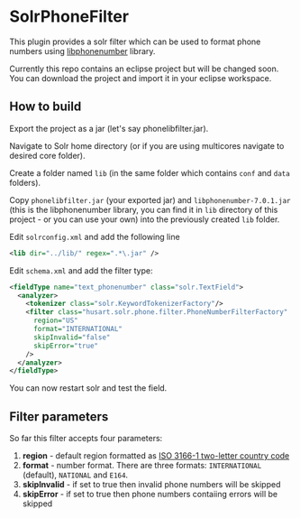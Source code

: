 SolrPhoneFilter
===============

This plugin provides a solr filter which can be used to format phone numbers using [libphonenumber](http://code.google.com/p/libphonenumber/) library.

Currently this repo contains an eclipse project but will be changed soon. You can download the project and import it in your eclipse workspace.

## How to build

Export the project as a jar (let's say phonelibfilter.jar).

Navigate to Solr home directory (or if you are using multicores navigate to desired core folder).

Create a folder named `lib` (in the same folder which contains `conf` and `data` folders).

Copy `phonelibfilter.jar` (your exported jar) and `libphonenumber-7.0.1.jar` (this is the libphonenumber library, you can find it in `lib` directory of this project - or you can use your own) into the previously created `lib` folder.

Edit `solrconfig.xml` and add the following line

```xml
<lib dir="../lib/" regex=".*\.jar" />
```

Edit `schema.xml` and add the filter type:

```xml
<fieldType name="text_phonenumber" class="solr.TextField">
  <analyzer>
    <tokenizer class="solr.KeywordTokenizerFactory"/>
    <filter class="husart.solr.phone.filter.PhoneNumberFilterFactory" 
      region="US" 
      format="INTERNATIONAL" 
      skipInvalid="false" 
      skipError="true" 
    />
  </analyzer>
</fieldType>
```

You can now restart solr and test the field.

## Filter parameters

So far this filter accepts four parameters:

1. **region** - default region formatted as [ISO 3166-1 two-letter country code](http://www.iso.org/iso/english_country_names_and_code_elements)
2. **format** - number format. There are three formats: `INTERNATIONAL` (default), `NATIONAL` and `E164`.
3. **skipInvalid** - if set to true then invalid phone numbers will be skipped
4. **skipError** - if set to true then phone numbers contaiing errors will be skipped

